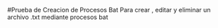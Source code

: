 #Prueba de Creacion de Procesos Bat
Para crear , editar y eliminar un archivo .txt mediante procesos bat
